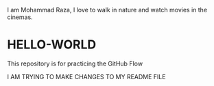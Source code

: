 I am Mohammad Raza, I love to walk in nature and watch movies in the cinemas.
# HELLO-WORLD
This repository is for practicing the GitHub Flow

I AM TRYING TO MAKE CHANGES TO MY README FILE
